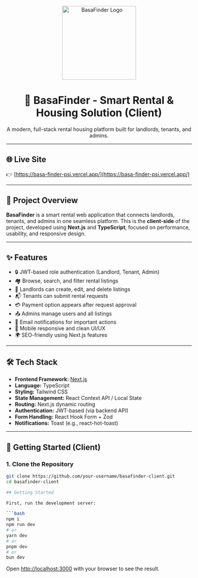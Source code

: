 <p align="center">
  <img src="[/logo.png](https://basa-finder-psi.vercel.app/favicon/logo2.svg)" alt="BasaFinder Logo" width="200"/>
</p>

<h1 align="center">🏡 BasaFinder - Smart Rental & Housing Solution (Client)</h1>

<p align="center">
  A modern, full-stack rental housing platform built for landlords, tenants, and admins.
</p>

---

## 🌐 Live Site

👉 [https://basa-finder-psi.vercel.app/](https://basa-finder-psi.vercel.app/)

---

## 📖 Project Overview

**BasaFinder** is a smart rental web application that connects landlords, tenants, and admins in one seamless platform. This is the **client-side** of the project, developed using **Next.js** and **TypeScript**, focused on performance, usability, and responsive design.

---

## ✨ Features

- 🔒 JWT-based role authentication (Landlord, Tenant, Admin)
- 🏘️ Browse, search, and filter rental listings
- 📝 Landlords can create, edit, and delete listings
- 📬 Tenants can submit rental requests
- 💳 Payment option appears after request approval
- 📤 Admins manage users and all listings
- 📧 Email notifications for important actions
- 📱 Mobile responsive and clean UI/UX
- 🌍 SEO-friendly using Next.js features

---

## 🛠️ Tech Stack

- **Frontend Framework:** [Next.js](https://nextjs.org/)
- **Language:** TypeScript
- **Styling:** Tailwind CSS
- **State Management:** React Context API / Local State
- **Routing:** Next.js dynamic routing
- **Authentication:** JWT-based (via backend API)
- **Form Handling:** React Hook Form + Zod
- **Notifications:** Toast (e.g., react-hot-toast)

---

## 🚀 Getting Started (Client)

### 1. Clone the Repository

```bash
git clone https://github.com/your-username/basafinder-client.git
cd basafinder-client

## Getting Started

First, run the development server:

```bash
npm i
npm run dev
# or
yarn dev
# or
pnpm dev
# or
bun dev
```

Open [http://localhost:3000](http://localhost:3000) with your browser to see the result.

